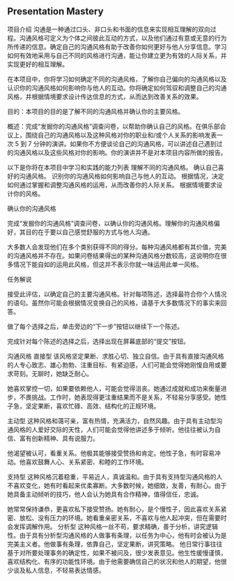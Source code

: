 ## Presentation Mastery
项目介绍
沟通是一种通过口头、非口头和书面的信息来实现相互理解的双向过程。沟通风格可定义为个体之间彼此互动的方式，以及他们通过有意或无意的行为所传递的信息。确定自己的沟通风格有助于改善你如何更好与他人分享信息。学习如何有效地采用与自己不同的风格进行沟通，能让你建立更为有效的人际关系，并实现更好的相互理解。

在本项目中，你将学习如何确定不同的沟通风格，了解你自己偏向的沟通风格以及认识你的沟通风格如何影响你与他人的互动。你将确定如何驾驭和调整自己的沟通风格，并根据情境要求设计传达信息的方式，从而达到改善关系的效果。

目的：本项目的目的是了解不同的沟通风格并确认你的主要风格。

概述：完成“发掘你的沟通风格”调查问卷，以帮助你确认自己的风格。在俱乐部会议上，围绕自己的沟通风格以及这种风格对你的职业和/或个人关系的影响发表一次 5 到 7 分钟的演讲。如果你不方便谈论自己的沟通风格，可以讲述自己遇到过的沟通风格以及这些风格对你的影响。你的演讲并不是对本项目内容所做的报告。

以下是你将在本项目中学习和实践的能力列表
理解不同的沟通风格。
确认自己喜好的沟通风格。
识别你的沟通风格如何影响自己与他人的互动。
根据情况，决定如何通过掌握和调整沟通风格的运用，从而改善你的人际关系。
根据情境要求设计你的风格。

确认你的沟通风格

完成“发掘你的沟通风格”调查问卷，以确认你的沟通风格。理解你的沟通风格偏好，其目的在于要以自己感觉舒服的方式与他人沟通。

大多数人会发现他们在多个类别获得不同的得分。每种沟通风格都有其价值，完美的沟通风格并不存在。如果问卷结果得出的某种沟通风格分数较高，这说明你在很多情况下能自如的运用此风格，但这并不表示你就一味运用此单一风格。

任务解说

接受此评估，以确定自己的主要沟通风格。针对每项陈述，选择最符合你个人情况的语句。虽然你可能会根据情况变换自己的风格，请基于大多数情况下的事实来回答。

做了每个选择之后，单击旁边的“下一步”按钮以继续下一个陈述。

完成针对每个陈述的选择之后，选择出现在屏幕底部的“提交”按钮。

沟通风格
直接型
该风格坚定果断、求胜心切、独立自信。由于具有直接沟通风格的人专心致志、雄心勃勃、注重目标、有紧迫感，人们可能会觉得她刚愎自用或要求苛刻。无聊时，她缺乏耐心。

她喜欢掌控一切，如果要依赖他人，可能会觉得沮丧。她通过成就和成功来衡量进步，不畏挑战。工作时，她表现得更注重结果而不是关系，不轻易分享感受。她性子急，坚定果断，喜欢忙碌、高效、结构化的正规环境。

主动型
这种风格和蔼可亲，富有热情，充满活力，自然风趣。由于具有主动型沟通风格的人爱好交际的天性，人们可能会觉得他讲述多于倾听。他往往被认为自信、富有创新精神、具有说服力。

他渴望被认可，看重关系。他极其能够接受赞扬和肯定。他性子急，有时容易冲动。他喜欢鼓舞人心、关系紧密、和睦的工作环境。

支持型
这种风格沉着稳重，平易近人，真诚温和。由于具有支持型沟通风格的人不喜欢变化，她有时看起来优柔寡断。大多数时候，她细致，友善，有耐心。由于她具备主动倾听的技巧，他人会认为她具有合作精神，值得信任，忠诚。

她常常保持谦恭，更喜欢私下接受赞扬。她有耐心，是个慢性子，因此喜欢关系紧密、放松、没有压力的环境。她看重亲密关系，不喜欢与他人起冲突，但在需要时会发挥调解作用。
分析型
这种风格一丝不苟，要求精确，善于分析，讲究逻辑性。由于具有分析型沟通风格的人做事有条理，以任务为中心，他有时会被认为是完美主义者。他做事有条理，依靠自己，坚定果断，讲究策略。
他日常行事往往基于对所要处理事务的确定性，如果不被问及，很少发表意见。他生性缓慢谨慎，喜欢结构化、有序的功能性环境。由于他需要确信自己的状况和他人的期望，他很少谈及私人信息，不轻易表达情感。